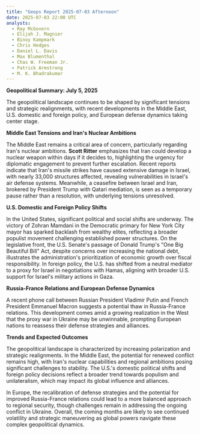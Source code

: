 ```yaml
---
title: "Geops Report 2025-07-03 Afternoon"
date: 2025-07-03 22:00 UTC
analysts:
  - Ray McGovern
  - Elijah J. Magnier
  - Binoy Kampmark
  - Chris Hedges
  - Daniel L. Davis
  - Max Blumenthal
  - Chas W. Freeman Jr.
  - Patrick Armstrong
  - M. K. Bhadrakumar
---
```


**Geopolitical Summary: July 5, 2025**

The geopolitical landscape continues to be shaped by significant tensions and strategic realignments, with recent developments in the Middle East, U.S. domestic and foreign policy, and European defense dynamics taking center stage.

**Middle East Tensions and Iran's Nuclear Ambitions**

The Middle East remains a critical area of concern, particularly regarding Iran's nuclear ambitions. **Scott Ritter** emphasizes that Iran could develop a nuclear weapon within days if it decides to, highlighting the urgency for diplomatic engagement to prevent further escalation. Recent reports indicate that Iran's missile strikes have caused extensive damage in Israel, with nearly 33,000 structures affected, revealing vulnerabilities in Israel's air defense systems. Meanwhile, a ceasefire between Israel and Iran, brokered by President Trump with Qatari mediation, is seen as a temporary pause rather than a resolution, with underlying tensions unresolved.

**U.S. Domestic and Foreign Policy Shifts**

In the United States, significant political and social shifts are underway. The victory of Zohran Mamdani in the Democratic primary for New York City mayor has sparked backlash from wealthy elites, reflecting a broader populist movement challenging established power structures. On the legislative front, the U.S. Senate's passage of Donald Trump's "One Big Beautiful Bill" Act, despite concerns over increasing the national debt, illustrates the administration's prioritization of economic growth over fiscal responsibility. In foreign policy, the U.S. has shifted from a neutral mediator to a proxy for Israel in negotiations with Hamas, aligning with broader U.S. support for Israel's military actions in Gaza.

**Russia-France Relations and European Defense Dynamics**

A recent phone call between Russian President Vladimir Putin and French President Emmanuel Macron suggests a potential thaw in Russia-France relations. This development comes amid a growing realization in the West that the proxy war in Ukraine may be unwinnable, prompting European nations to reassess their defense strategies and alliances.

**Trends and Expected Outcomes**

The geopolitical landscape is characterized by increasing polarization and strategic realignments. In the Middle East, the potential for renewed conflict remains high, with Iran's nuclear capabilities and regional ambitions posing significant challenges to stability. The U.S.'s domestic political shifts and foreign policy decisions reflect a broader trend towards populism and unilateralism, which may impact its global influence and alliances.

In Europe, the recalibration of defense strategies and the potential for improved Russia-France relations could lead to a more balanced approach to regional security, though challenges remain in addressing the ongoing conflict in Ukraine. Overall, the coming months are likely to see continued volatility and strategic maneuvering as global powers navigate these complex geopolitical dynamics.
